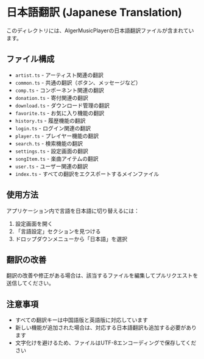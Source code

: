 # 日本語翻訳 (Japanese Translation)

このディレクトリには、AlgerMusicPlayerの日本語翻訳ファイルが含まれています。

## ファイル構成

- `artist.ts` - アーティスト関連の翻訳
- `common.ts` - 共通の翻訳（ボタン、メッセージなど）
- `comp.ts` - コンポーネント関連の翻訳
- `donation.ts` - 寄付関連の翻訳
- `download.ts` - ダウンロード管理の翻訳
- `favorite.ts` - お気に入り機能の翻訳
- `history.ts` - 履歴機能の翻訳
- `login.ts` - ログイン関連の翻訳
- `player.ts` - プレイヤー機能の翻訳
- `search.ts` - 検索機能の翻訳
- `settings.ts` - 設定画面の翻訳
- `songItem.ts` - 楽曲アイテムの翻訳
- `user.ts` - ユーザー関連の翻訳
- `index.ts` - すべての翻訳をエクスポートするメインファイル

## 使用方法

アプリケーション内で言語を日本語に切り替えるには：

1. 設定画面を開く
2. 「言語設定」セクションを見つける
3. ドロップダウンメニューから「日本語」を選択

## 翻訳の改善

翻訳の改善や修正がある場合は、該当するファイルを編集してプルリクエストを送信してください。

## 注意事項

- すべての翻訳キーは中国語版と英語版に対応しています
- 新しい機能が追加された場合は、対応する日本語翻訳も追加する必要があります
- 文字化けを避けるため、ファイルはUTF-8エンコーディングで保存してください
